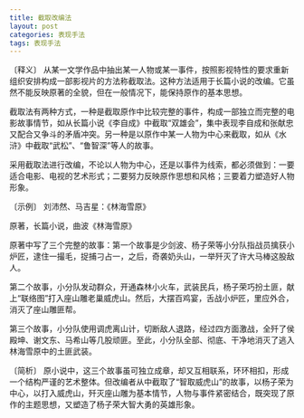 ```yaml
---
title: 截取改编法
layout: post
categories: 表现手法
tags: 表现手法
---
```


〔释义〕 从某一文学作品中抽出某一人物或某一事件，按照影视特性的要求重新组织安排构成一部影视片的方法称截取法。这种方法适用于长篇小说的改编。它虽然不能反映原著的全貌，但在一般情况下，能保持原作的基本思想。

截取法有两种方式，一种是截取原作中比较完整的事件，构成一部独立而完整的电影故事情节，如从长篇小说《李自成》中截取“双雄会”，集中表现李自成和张献忠又配合又争斗的矛盾冲突。另一种是以原作中某一人物为中心来截取，如从《水浒》中截取“武松”、“鲁智深”等人的故事。

采用截取法进行改编，不论以人物为中心，还是以事件为线索，都必须做到：一要适合电影、电视的艺术形式；二要努力反映原作思想和风格；三要着力塑造好人物形象。

〔示例〕 刘沛然、马吉星：《林海雪原》

原著，长篇小说，曲波《林海雪原》

原著中写了三个完整的故事：第一个故事是少剑波、杨子荣等小分队指战员擒获小炉匠，逮住一撮毛，捉捕刁占一，之后，奇袭奶头山，一举歼灭了许大马棒这股敌人。

第二个故事，小分队发动群众，开通森林小火车，武装民兵，杨子荣巧扮土匪，献上“联络图”打入座山雕老巢威虎山。然后，大摆百鸡宴，舌战小炉匠，里应外合，消灭了座山雕匪帮。

第三个故事，小分队使用调虎离山计，切断敌人退路，经过四方面激战，全歼了侯殿坤、谢文东、马希山等几股顽匪。至此，小分队全部、彻底、干净地消灭了逃入林海雪原中的土匪武装。

〔简析〕 原小说中，这三个故事虽可独立成章，却又互相联系，环环相扣，形成一个结构严谨的艺术整体。但改编者从中截取了“智取威虎山”的故事，以杨子荣为中心，以打入威虎山，歼灭座山雕为基本情节，人物与事件紧密结合，既突现了原作的主题思想，又塑造了杨子荣大智大勇的英雄形象。 